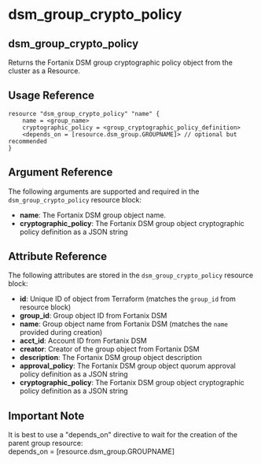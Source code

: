 # dsm\_group\_crypto\_policy

## dsm\_group\_crypto\_policy

Returns the Fortanix DSM group cryptographic policy object from the cluster as a Resource.

## Usage Reference

```
resource "dsm_group_crypto_policy" "name" {
    name = <group_name>
    cryptographic_policy = <group_cryptographic_policy_definition>
    <depends_on = [resource.dsm_group.GROUPNAME]> // optional but recommended
}
```

## Argument Reference

The following arguments are supported and required in the `dsm_group_crypto_policy` resource block:

* **name**: The Fortanix DSM group object name.
* **cryptographic\_policy**: The Fortanix DSM group object cryptographic policy definition as a JSON string

## Attribute Reference

The following attributes are stored in the `dsm_group_crypto_policy` resource block:

* **id**: Unique ID of object from Terraform (matches the `group_id` from resource block)
* **group\_id**: Group object ID from Fortanix DSM
* **name**: Group object name from Fortanix DSM (matches the `name` provided during creation)
* **acct\_id**: Account ID from Fortanix DSM
* **creator**: Creator of the group object from Fortanix DSM
* **description**: The Fortanix DSM group object description
* **approval\_policy**: The Fortanix DSM group object quorum approval policy definition as a JSON string
* **cryptographic\_policy**: The Fortanix DSM group object cryptographic policy definition as a JSON string

## Important Note
It is best to use a "depends_on" directive to wait for the creation of the parent group resource:</br>
depends_on = [resource.dsm_group.GROUPNAME]